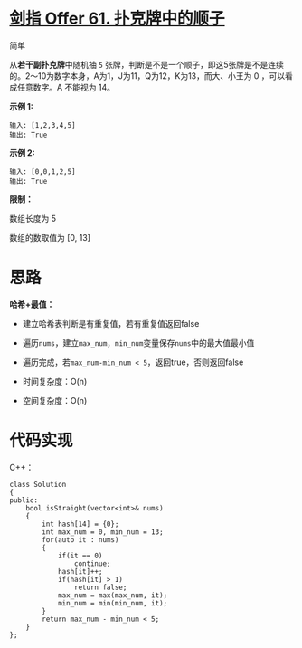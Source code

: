 # [剑指 Offer 61. 扑克牌中的顺子](https://leetcode.cn/problems/bu-ke-pai-zhong-de-shun-zi-lcof/)

简单



从**若干副扑克牌**中随机抽 `5` 张牌，判断是不是一个顺子，即这5张牌是不是连续的。2～10为数字本身，A为1，J为11，Q为12，K为13，而大、小王为 0 ，可以看成任意数字。A 不能视为 14。

 

**示例 1:**

```
输入: [1,2,3,4,5]
输出: True
```

 

**示例 2:**

```
输入: [0,0,1,2,5]
输出: True
```

 

**限制：**

数组长度为 5 

数组的数取值为 [0, 13] 



# 思路

**哈希+最值：**

- 建立哈希表判断是有重复值，若有重复值返回false
- 遍历`nums`，建立`max_num`，`min_num`变量保存`nums`中的最大值最小值
- 遍历完成，若`max_num-min_num < 5`，返回true，否则返回false

- 时间复杂度：O(n)

- 空间复杂度：O(n)



# 代码实现

C++：

```
class Solution
{
public:
    bool isStraight(vector<int>& nums)
    {
        int hash[14] = {0};
        int max_num = 0, min_num = 13;
        for(auto it : nums)
        {
            if(it == 0)
                continue;
            hash[it]++;
            if(hash[it] > 1)
                return false;
            max_num = max(max_num, it);
            min_num = min(min_num, it);
        }
        return max_num - min_num < 5;
    }
};
```

